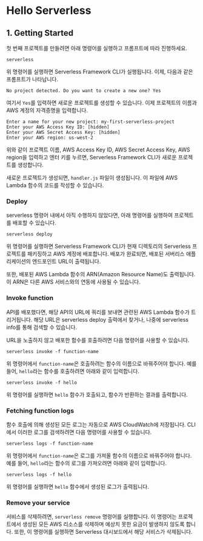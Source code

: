 # Hello Serverless

## 1. Getting Started

첫 번째 프로젝트를 만들려면 아래 명령어를 실행하고 프롬프트에 따라 진행하세요.

```
serverless
```

위 명령어를 실행하면 Serverless Framework CLI가 실행됩니다. 이제, 다음과 같은 프롬프트가 나타납니다.

```
No project detected. Do you want to create a new one? Yes
```

여기서 `Yes`를 입력하면 새로운 프로젝트를 생성할 수 있습니다. 이제 프로젝트의 이름과 AWS 계정의 자격증명을 입력합니다.

```
Enter a name for your new project: my-first-serverless-project
Enter your AWS Access Key ID: [hidden]
Enter your AWS Secret Access Key: [hidden]
Enter your AWS region: us-west-2
```

위와 같이 프로젝트 이름, AWS Access Key ID, AWS Secret Access Key, AWS region을 입력하고 엔터 키를 누르면, Serverless Framework CLI가 새로운 프로젝트를 생성합니다.

새로운 프로젝트가 생성되면, `handler.js` 파일이 생성됩니다. 이 파일에 AWS Lambda 함수의 코드를 작성할 수 있습니다.

### Deploy

serverless 명령어 내에서 아직 수행하지 않았다면, 아래 명령어를 실행하여 프로젝트를 배포할 수 있습니다.

```
serverless deploy
```

위 명령어를 실행하면 Serverless Framework CLI가 현재 디렉토리의 Serverless 프로젝트를 패키징하고 AWS 계정에 배포합니다. 배포가 완료되면, 배포된 서버리스 애플리케이션의 엔드포인트 URL이 출력됩니다.

또한, 배포된 AWS Lambda 함수의 ARN(Amazon Resource Name)도 출력됩니다. 이 ARN은 다른 AWS 서비스와의 연동에 사용될 수 있습니다.

### Invoke function

API를 배포했다면, 해당 API의 URL에 쿼리를 보내면 관련된 AWS Lambda 함수가 트리거됩니다. 해당 URL은 serverless deploy 출력에서 찾거나, 나중에 serverless info를 통해 검색할 수 있습니다.

URL을 노출하지 않고 배포한 함수를 호출하려면 다음 명령어를 사용할 수 있습니다.

```
serverless invoke -f function-name
```

위 명령어에서 `function-name`은 호출하려는 함수의 이름으로 바꿔주어야 합니다. 예를 들어, `hello`라는 함수를 호출하려면 아래와 같이 입력합니다.

```
serverless invoke -f hello
```

위 명령어를 실행하면 `hello` 함수가 호출되고, 함수가 반환하는 결과를 출력합니다.

### Fetching function logs

함수 호출에 의해 생성된 모든 로그는 자동으로 AWS CloudWatch에 저장됩니다. CLI에서 이러한 로그를 검색하려면 다음 명령어를 사용할 수 있습니다.

```
serverless logs -f function-name
```

위 명령어에서 `function-name`은 로그를 가져올 함수의 이름으로 바꿔주어야 합니다. 예를 들어, `hello`라는 함수의 로그를 가져오려면 아래와 같이 입력합니다.

```
serverless logs -f hello
```

위 명령어를 실행하면 `hello` 함수에서 생성된 로그가 출력됩니다.

### Remove your service

서비스를 삭제하려면, `serverless remove` 명령어를 실행합니다. 이 명령어는 프로젝트에서 생성된 모든 AWS 리소스를 삭제하며 예상치 못한 요금이 발생하지 않도록 합니다. 또한, 이 명령어를 실행하면 Serverless 대시보드에서 해당 서비스가 삭제됩니다.